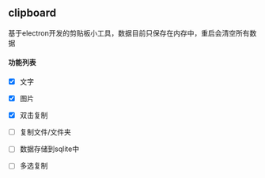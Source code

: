 ## clipboard
基于electron开发的剪贴板小工具，数据目前只保存在内存中，重启会清空所有数据

#### 功能列表
- [x] 文字
- [x] 图片
- [x] 双击复制
- [ ] 复制文件/文件夹
- [ ] 数据存储到sqlite中
- [ ] 多选复制

